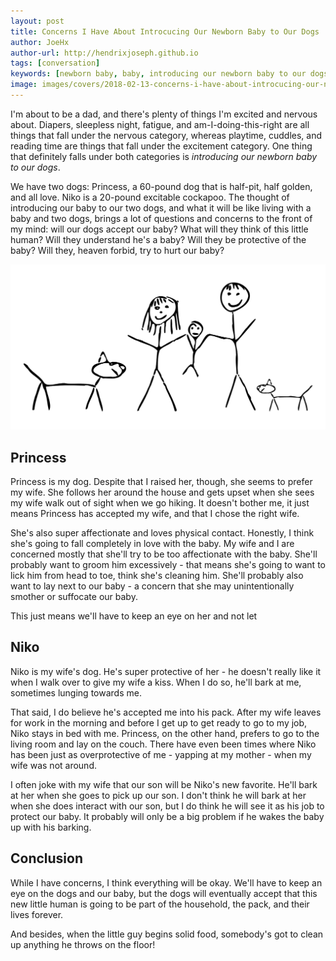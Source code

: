 ```yaml
---
layout: post
title: Concerns I Have About Introcucing Our Newborn Baby to Our Dogs
author: JoeHx
author-url: http://hendrixjoseph.github.io
tags: [conversation]
keywords: [newborn baby, baby, introducing our newborn baby to our dogs, introducing a newborn baby to dogs]
image: images/covers/2018-02-13-concerns-i-have-about-introcucing-our-newborn-baby-to-our-dogs.png
---
```


I'm about to be a dad, and there's plenty of things I'm excited and nervous about. Diapers, sleepless night, fatigue, and am-I-doing-this-right are all things that fall under the nervous category, whereas playtime, cuddles, and reading time are things that fall under the excitement category. One thing that definitely falls under both categories is *introducing our newborn baby to our dogs*.

We have two dogs: Princess, a 60-pound dog that is half-pit, half golden, and all love. Niko is a 20-pound excitable cockapoo. The thought of introducing our baby to our two dogs, and what it will be like living with a baby and two dogs, brings a lot of questions and concerns to the front of my mind: will our dogs accept our baby? What will they think of this little human? Will they understand he's a baby? Will they be protective of the baby? Will they, heaven forbid, try to hurt our baby?

![Stick figure drawing of a mom, dad, baby, and two dogs.](/images/covers/2018-02-13-concerns-i-have-about-introcucing-our-newborn-baby-to-our-dogs.png)

## Princess

Princess is my dog. Despite that I raised her, though, she seems to prefer my wife. She follows her around the house and gets upset when she sees my wife walk out of sight when we go hiking. It doesn't bother me, it just means Princess has accepted my wife, and that I chose the right wife.

She's also super affectionate and loves physical contact. Honestly, I think she's going to fall completely in love with the baby. My wife and I are concerned mostly that she'll try to be too affectionate with the baby. She'll probably want to groom him excessively - that means she's going to want to lick him from head to toe, think she's cleaning him. She'll probably also want to lay next to our baby - a concern that she may unintentionally smother or suffocate our baby.

This just means we'll have to keep an eye on her and not let

## Niko

Niko is my wife's dog. He's super protective of her - he doesn't really like it when I walk over to give my wife a kiss. When I do so, he'll bark at me, sometimes lunging towards me.

That said, I do believe he's accepted me into his pack. After my wife leaves for work in the morning and before I get up to get ready to go to my job, Niko stays in bed with me. Princess, on the other hand, prefers to go to the living room and lay on the couch. There have even been times where Niko has been just as overprotective of me - yapping at my mother - when my wife was not around.

I often joke with my wife that our son will be Niko's new favorite. He'll bark at her when she goes to pick up our son. I don't think he will bark at her when she does interact with our son, but I do think he will see it as his job to protect our baby. It probably will only be a big problem if he wakes the baby up with his barking.

## Conclusion

While I have concerns, I think everything will be okay. We'll have to keep an eye on the dogs and our baby, but the dogs will eventually accept that this new little human is going to be part of the household, the pack, and their lives forever.

And besides, when the little guy begins solid food, somebody's got to clean up anything he throws on the floor!
